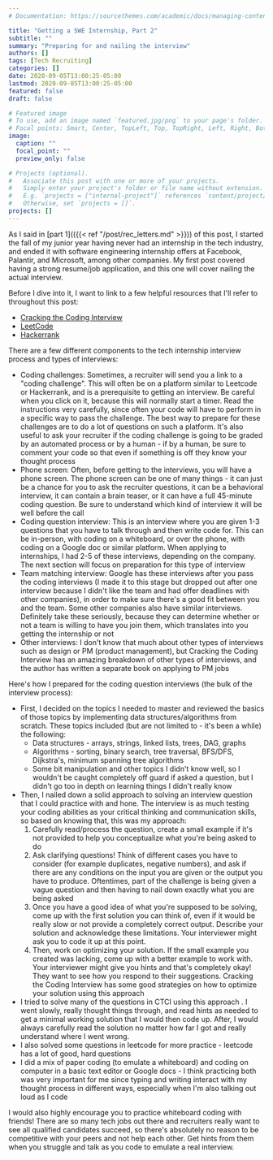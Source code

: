 ```yaml
---
# Documentation: https://sourcethemes.com/academic/docs/managing-content/

title: "Getting a SWE Internship, Part 2"
subtitle: ""
summary: "Preparing for and nailing the interview"
authors: []
tags: [Tech Recruiting]
categories: []
date: 2020-09-05T13:00:25-05:00
lastmod: 2020-09-05T13:00:25-05:00
featured: false
draft: false

# Featured image
# To use, add an image named `featured.jpg/png` to your page's folder.
# Focal points: Smart, Center, TopLeft, Top, TopRight, Left, Right, BottomLeft, Bottom, BottomRight.
image:
  caption: ""
  focal_point: ""
  preview_only: false

# Projects (optional).
#   Associate this post with one or more of your projects.
#   Simply enter your project's folder or file name without extension.
#   E.g. `projects = ["internal-project"]` references `content/project/deep-learning/index.md`.
#   Otherwise, set `projects = []`.
projects: []
---
```


As I said in [part 1](({{< ref "/post/rec_letters.md" >}})) of this post, I started the fall of my junior year having never had an internship in the tech industry, and ended it with software engineering internship offers at Facebook, Palantir, and Microsoft, among other companies. My first post covered having a strong resume/job application, and this one will cover nailing the actual interview.

Before I dive into it, I want to link to a few helpful resources that I'll refer to throughout this post:

- [Cracking the Coding Interview](http://www.crackingthecodinginterview.com/)
- [LeetCode](https://leetcode.com/)
- [Hackerrank](https://www.hackerrank.com/)

There are a few different components to the tech internship interview process and types of interviews:

- Coding challenges: Sometimes, a recruiter will send you a link to a "coding challenge". This will often be on a platform similar to Leetcode or Hackerrank, and is a prerequisite to getting an interview. Be careful when you click on it, because this will normally start a timer. Read the instructions very carefully, since often your code will have to perform in a specific way to pass the challenge.  The best way to prepare for these challenges are to do a lot of questions on such a platform. It's also useful to ask your recruiter if the coding challenge is going to be graded by an automated process or by a human - if by a human, be sure to comment your code so that even if something is off they know your thought process
- Phone screen: Often, before getting to the interviews, you will have a phone screen. The phone screen can be one of many things - it can just be a chance for you to ask the recruiter questions, it can be a behavioral interview, it can contain a brain teaser, or it can have a full 45-minute coding question. Be sure to understand which kind of interview it will be well before the call
- Coding question interview: This is an interview where you are given 1-3 questions that you have to talk through and then write code for. This can be in-person, with coding on a whiteboard, or over the phone, with coding on a Google doc or similar platform. When applying to internships, I had 2-5 of these interviews, depending on the company. The next section will focus on preparation for this type of interview
- Team matching interview: Google has these interviews after you pass the coding interviews (I made it to this stage but dropped out after one interview because I didn't like the team and had offer deadlines with other companies), in order to make sure there's a good fit between you and the team. Some other companies also have similar interviews. Definitely take these seriously, because they can determine whether or not a team is willing to have you join them, which translates into you getting the internship or not
- Other interviews: I don't know that much about other types of interviews such as design or PM (product management), but Cracking the Coding Interview has an amazing breakdown of other types of interviews, and the author has written a separate book on applying to PM jobs

Here's how I prepared for the coding question interviews (the bulk of the interview process):

- First, I decided on the topics I needed to master and reviewed the basics of those topics by implementing data structures/algorithms from scratch. These topics included (but are not limited to - it's been a while) the following:
    - Data structures - arrays, strings, linked lists, trees, DAG, graphs
    - Algorithms - sorting, binary search, tree traversal, BFS/DFS, Dijkstra's, minimum spanning tree algorithms
    - Some bit manipulation and other topics I didn't know well, so I wouldn't be caught completely off guard if asked a question, but I didn't go too in depth on learning things I didn't really know
- Then, I nailed down a solid approach to solving an interview question that I could practice with and hone. The interview is as much testing your coding abilities as your critical thinking and communication skills, so based on knowing that, this was my approach:
    1. Carefully read/process the question, create a small example if it's not provided to help you conceptualize what you're being asked to do 
    2. Ask clarifying questions! Think of different cases you have to consider (for example duplicates, negative numbers), and ask if there are any conditions on the input you are given or the output you have to produce. Oftentimes, part of the challenge is being given a vague question and then having to nail down exactly what you are being asked
    3. Once you have a good idea of what you're supposed to be solving, come up with the first solution you can think of, even if it would be really slow or not provide a completely correct output. Describe your solution and acknowledge these limitations. Your interviewer might ask you to code it up at this point.
    4. Then, work on optimizing your solution. If the small example you created was lacking, come up with a better example to work with. Your interviewer might give you hints and that's completely okay! They want to see how you respond to their suggestions. Cracking the Coding Interview has some good strategies on how to optimize your solution using this approach
- I tried to solve many of the questions in CTCI using this approach . I went slowly, really thought things through, and read hints as needed to get a minimal working solution that I would then code up. After, I would always carefully read the solution no matter how far I got and really understand where I went wrong.
- I also solved some questions in leetcode for more practice - leetcode has a lot of good, hard questions
- I did a mix of paper coding (to emulate a whiteboard) and coding on computer in a basic text editor or Google docs - I think practicing both was very important for me since typing and writing interact with my thought process in different ways, especially when I'm also talking out loud as I code

I would also highly encourage you to practice whiteboard coding with friends! There are so many tech jobs out there and recruiters really want to see all qualified candidates succeed, so there's absolutely no reason to be competitive with your peers and not help each other. Get hints from them when you struggle and talk as you code to emulate a real interview. 
